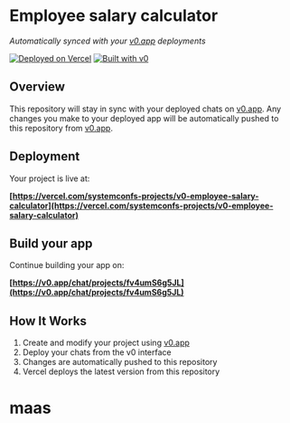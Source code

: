# Employee salary calculator

*Automatically synced with your [v0.app](https://v0.app) deployments*

[![Deployed on Vercel](https://img.shields.io/badge/Deployed%20on-Vercel-black?style=for-the-badge&logo=vercel)](https://vercel.com/systemconfs-projects/v0-employee-salary-calculator)
[![Built with v0](https://img.shields.io/badge/Built%20with-v0.app-black?style=for-the-badge)](https://v0.app/chat/projects/fv4umS6g5JL)

## Overview

This repository will stay in sync with your deployed chats on [v0.app](https://v0.app).
Any changes you make to your deployed app will be automatically pushed to this repository from [v0.app](https://v0.app).

## Deployment

Your project is live at:

**[https://vercel.com/systemconfs-projects/v0-employee-salary-calculator](https://vercel.com/systemconfs-projects/v0-employee-salary-calculator)**

## Build your app

Continue building your app on:

**[https://v0.app/chat/projects/fv4umS6g5JL](https://v0.app/chat/projects/fv4umS6g5JL)**

## How It Works

1. Create and modify your project using [v0.app](https://v0.app)
2. Deploy your chats from the v0 interface
3. Changes are automatically pushed to this repository
4. Vercel deploys the latest version from this repository

<!-- Trigger Vercel deployment -->
# maas
